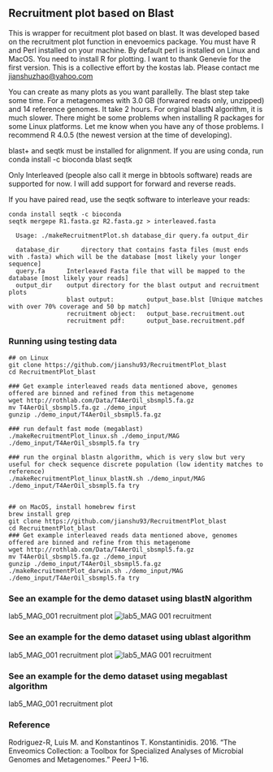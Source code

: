 ## Recruitment plot based on Blast
This is wrapper for recuitment plot based on blast. It was developed based on the recruitment plot function in enevoemics package. You must have R and Perl installed on your machine. By default perl is installed on Linux and MacOS. You need to install R for plotting. I want to thank Genevie for the first version. This is a collective effort by the kostas lab. Please contact me jianshuzhao@yahoo.com



You can create as many plots as you want parallelly. The blast step take some time. For a metagenomes with 3.0 GB (forwared reads only, unzipped) and 14 reference genomes. It take 2 hours. For orginal blastN algorithm, it is much slower. There might be some problems when installing R packages for some Linux platforms. Let me know when you have any of those problems. I recommend R 4.0.5 (the newest version at the time of developing).

blast+ and seqtk must be installed for alignment. If you are using conda, run conda install -c bioconda blast seqtk

Only Interleaved (people also call it merge in bbtools software) reads are supported for now. I will add support for forward and reverse reads.

If you have paired read, use the seqtk software to interleave your reads:

```
conda install seqtk -c bioconda
seqtk mergepe R1.fasta.gz R2.fasta.gz > interleaved.fasta
```

```
  Usage: ./makeRecruitmentPlot.sh database_dir query.fa output_dir

  database_dir      directory that contains fasta files (must ends with .fasta) which will be the database [most likely your longer sequence]
  query.fa      Interleaved Fasta file that will be mapped to the database [most likely your reads]
  output_dir    output directory for the blast output and recruitment plots
                blast output:         output_base.blst [Unique matches with over 70% coverage and 50 bp match]
                recruitment object:   output_base.recruitment.out
                recruitment pdf:      output_base.recruitment.pdf
```




### Running using testing data
```
## on Linux
git clone https://github.com/jianshu93/RecruitmentPlot_blast
cd RecruitmentPlot_blast

### Get example interleaved reads data mentioned above, genomes offered are binned and refined from this metagenome
wget http://rothlab.com/Data/T4AerOil_sbsmpl5.fa.gz
mv T4AerOil_sbsmpl5.fa.gz ./demo_input
gunzip ./demo_input/T4AerOil_sbsmpl5.fa.gz

### run default fast mode (megablast)
./makeRecruitmentPlot_linux.sh ./demo_input/MAG ./demo_input/T4AerOil_sbsmpl5.fa try

### run the orginal blastn algorithm, which is very slow but very useful for check sequence discrete population (low identity matches to reference)
./makeRecruitmentPlot_linux_blastN.sh ./demo_input/MAG ./demo_input/T4AerOil_sbsmpl5.fa try


## on MacOS, install homebrew first
brew install grep
git clone https://github.com/jianshu93/RecruitmentPlot_blast
cd RecruitmentPlot_blast
### Get example interleaved reads data mentioned above, genomes offered are binned and refine from this metagenome
wget http://rothlab.com/Data/T4AerOil_sbsmpl5.fa.gz
mv T4AerOil_sbsmpl5.fa.gz ./demo_input
gunzip ./demo_input/T4AerOil_sbsmpl5.fa.gz
./makeRecruitmentPlot_darwin.sh ./demo_input/MAG ./demo_input/T4AerOil_sbsmpl5.fa try

```

### See an example for the demo dataset using blastN algorithm
lab5_MAG_001 recruitment plot
![lab5_MAG 001 recruitment](https://user-images.githubusercontent.com/38149286/124207245-13bbad80-dab3-11eb-84be-ca02ae623a16.jpg)

### See an example for the demo dataset using ublast algorithm
lab5_MAG_001 recruitment plot
![lab5_MAG 001 recruitment](https://user-images.githubusercontent.com/38149286/128647005-d79bf55b-2b95-491a-b717-f2176feee8ec.jpg)

### See an example for the demo dataset using megablast algorithm
lab5_MAG_001 recruitment plot


### Reference

Rodriguez-R, Luis M. and Konstantinos T. Konstantinidis. 2016. “The Enveomics Collection: a Toolbox for Specialized Analyses of Microbial Genomes and Metagenomes.” PeerJ 1–16.
